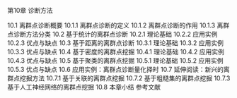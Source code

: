第10章 诊断方法

10.1 离群点诊断概要
10.1.1 离群点诊断的定义
10.1.2 离群点诊断的作用
10.1.3 离群点诊断方法分类
10.2 基于统计的离群点诊断
10.2.1 理论基础
10.2.2 应用实例
10.2.3 优点与缺点
10.3 基于距离的离群点诊断
10.3.1 理论基础
10.3.2 应用实例
10.3.3 优点与缺点
10.4 基于密度的离群点挖掘
10.4.1 理论基础
10.4.2 应用实例
10.4.3 优点与缺点
10.5 基于聚类的离群点挖掘
10.5.1 理论基础
10.5.2 应用实例
10.5.3 优点与缺点
10.6 应用实例：离群点诊断量化择时
10.7 延伸阅读：新兴的离群点挖掘方法
10.7.1 基于关联的离群点挖掘
10.7.2 基于粗糙集的离群点挖掘
10.7.3 基于人工神经网络的离群点挖掘
10.8 本章小结
参考文献
